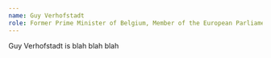 ```yaml
---
name: Guy Verhofstadt
role: Former Prime Minister of Belgium, Member of the European Parliament
---
```


Guy Verhofstadt is blah blah blah

